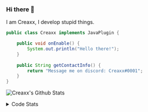 ### Hi there 👋

I am Creaxx, I develop stupid things. 

```java
public class Creaxx implements JavaPlugin {

    public void onEnable() {
        System.out.println("Hello there!");
    }
    
    public String getContactInfo() {
        return "Message me on discord: Creaxx#0001";
    }
}
```

![Creaxx's Github Stats](https://github-readme-stats.vercel.app/api?username=CreaxxOG&show_icons=true&theme=dark&count_private=true)

<details>
  <summary>Code Stats</summary>

<!--START_SECTION:waka-->
![Code Time](http://img.shields.io/badge/Code%20Time-1%2C379%20hrs%2052%20mins-blue)

![Lines of code](https://img.shields.io/badge/From%20Hello%20World%20I%27ve%20Written-700.1%20thousand%20lines%20of%20code-blue)

**🐱 My GitHub Data** 

> 📦 104.0 kB Used in GitHub's Storage 
 > 
> 🏆 2,063 Contributions in the Year 2023
 > 
> 🚫 Not Opted to Hire
 > 
> 📜 4 Public Repositories 
 > 
> 🔑 3 Private Repositories 
 > 
**I'm a Night 🦉** 

```text
🌞 Morning                310 commits         ██░░░░░░░░░░░░░░░░░░░░░░░   06.84 % 
🌆 Daytime                1930 commits        ███████████░░░░░░░░░░░░░░   42.57 % 
🌃 Evening                2206 commits        ████████████░░░░░░░░░░░░░   48.65 % 
🌙 Night                  88 commits          ░░░░░░░░░░░░░░░░░░░░░░░░░   01.94 % 
```
📅 **I'm Most Productive on Saturday** 

```text
Monday                   569 commits         ███░░░░░░░░░░░░░░░░░░░░░░   12.55 % 
Tuesday                  621 commits         ███░░░░░░░░░░░░░░░░░░░░░░   13.70 % 
Wednesday                643 commits         ████░░░░░░░░░░░░░░░░░░░░░   14.18 % 
Thursday                 697 commits         ████░░░░░░░░░░░░░░░░░░░░░   15.37 % 
Friday                   420 commits         ██░░░░░░░░░░░░░░░░░░░░░░░   09.26 % 
Saturday                 807 commits         ████░░░░░░░░░░░░░░░░░░░░░   17.80 % 
Sunday                   777 commits         ████░░░░░░░░░░░░░░░░░░░░░   17.14 % 
```


📊 **This Week I Spent My Time On** 

```text
💬 Programming Languages: 
Java                     10 hrs 17 mins      ████████████████░░░░░░░░░   62.35 % 
Kotlin                   5 hrs 25 mins       ████████░░░░░░░░░░░░░░░░░   32.88 % 
XML                      43 mins             █░░░░░░░░░░░░░░░░░░░░░░░░   04.44 % 
IDEA_MODULE              2 mins              ░░░░░░░░░░░░░░░░░░░░░░░░░   00.26 % 
YAML                     0 secs              ░░░░░░░░░░░░░░░░░░░░░░░░░   00.04 % 

🔥 Editors: 
IntelliJ                 16 hrs 30 mins      █████████████████████████   100.00 % 
```

**I Mostly Code in Java** 

```text
Java                     57 repos            ███████████████████░░░░░░   76.00 % 
Kotlin                   10 repos            ███░░░░░░░░░░░░░░░░░░░░░░   13.33 % 
CSS                      2 repos             █░░░░░░░░░░░░░░░░░░░░░░░░   02.67 % 
JavaScript               2 repos             █░░░░░░░░░░░░░░░░░░░░░░░░   02.67 % 
EJS                      1 repo              ░░░░░░░░░░░░░░░░░░░░░░░░░   01.33 % 
```




 Last Updated on 01/07/2023 06:25:46 UTC
<!--END_SECTION:waka-->
</details>
